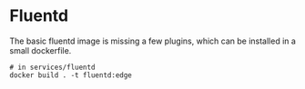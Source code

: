 # Fluentd

The basic fluentd image is missing a few plugins, which can be installed in a small dockerfile.

```
# in services/fluentd
docker build . -t fluentd:edge
```
